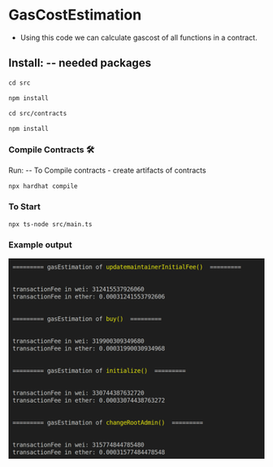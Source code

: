 # GasCostEstimation
- Using this code we can calculate gascost of all functions in a contract.
##  Install: -- needed packages 


 ```
cd src
```

```
npm install
```
 ```
cd src/contracts
```
```
npm install
```
### Compile Contracts 🛠️

 Run: -- To Compile contracts - create artifacts of contracts

```
npx hardhat compile
```
### To Start

```
npx ts-node src/main.ts
```
### Example output

![screesnshots](screenshots/1.png)


